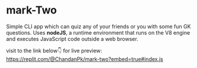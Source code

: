 # mark-Two
Simple CLI app which can quiz any of your friends or you with some fun GK questions. Uses **nodeJS**, a runtime environment that runs on the V8 engine and executes JavaScript code outside a web browser. 

visit to the link below👇 for live preview:
  https://replit.com/@ChandanPk/mark-two?embed=true#index.js
